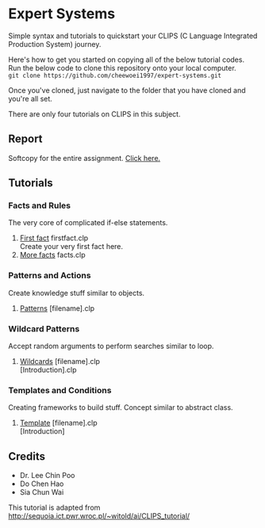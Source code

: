 # Expert Systems
Simple syntax and tutorials to quickstart your CLIPS (C Language Integrated Production System) journey.

Here's how to get you started on copying all of the below tutorial codes. Run the below code to clone this repository onto your local computer.  
`git clone https://github.com/cheewoei1997/expert-systems.git`

Once you've cloned, just navigate to the folder that you have cloned and you're all set.

There are only four tutorials on CLIPS in this subject.

## Report
Softcopy for the entire assignment. <a href="https://docs.google.com/document/d/1OPfEpSsi3fo3KtXJXrVl5oeOD03I0qlBwJKO0LNyf1A/edit?usp=sharing" target="_blank">Click here.</a>


## Tutorials
### Facts and Rules
The very core of complicated if-else statements.

1. [First fact](../master/1.%20Facts%20and%20Rules/firstfact.clp) firstfact.clp  
Create your very first fact here.
2. [More facts](../master/1.%20Facts%20and%20Rules/facts.clp) facts.clp

### Patterns and Actions
Create knowledge stuff similar to objects.

1. [Patterns](../master/2.%20Patterns%20and%20Actions/sampling.m) [filename].clp

### Wildcard Patterns
Accept random arguments to perform searches similar to loop.

1. [Wildcards](../master/3.%20Wildcard%20Patterns/[filename].clp) [filename].clp  
[Introduction].clp

### Templates and Conditions
Creating frameworks to build stuff. Concept similar to abstract class.

1. [Template](../master/4.%20Templates%20and%20Conditions/[filename].clp) [filename].clp  
[Introduction]

## Credits
* Dr. Lee Chin Poo
* Do Chen Hao
* Sia Chun Wai

This tutorial is adapted from  http://sequoia.ict.pwr.wroc.pl/~witold/ai/CLIPS_tutorial/